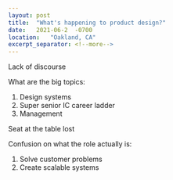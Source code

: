 ```yaml
---
layout: post
title:  "What's happening to product design?"
date:   2021-06-2  -0700
location:   "Oakland, CA"
excerpt_separator: <!--more-->
---
```


Lack of discourse

What are the big topics: 
1. Design systems
2. Super senior IC career ladder
3. Management

Seat at the table lost

Confusion on what the role actually is: 
1. Solve customer problems
2. Create scalable systems

